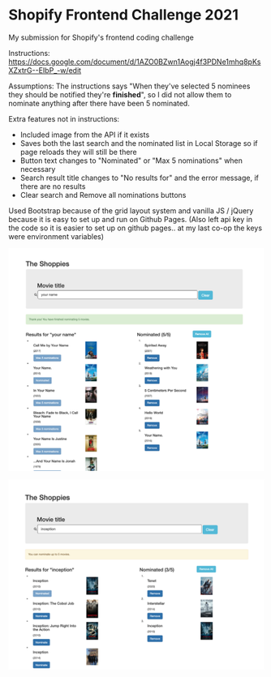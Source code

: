 # Shopify Frontend Challenge 2021

My submission for Shopify's frontend coding challenge

Instructions: https://docs.google.com/document/d/1AZO0BZwn1Aogj4f3PDNe1mhq8pKsXZxtrG--EIbP_-w/edit

Assumptions: The instructions says "When they've selected 5 nominees they should be notified they're **finished**", so I did not allow them to nominate anything after there have been 5 nominated.

Extra features not in instructions:
- Included image from the API if it exists
- Saves both the last search and the nominated list in Local Storage so if page reloads they will still be there
- Button text changes to "Nominated" or "Max 5 nominations" when necessary
- Search result title changes to "No results for" and the error message, if there are no results
- Clear search and Remove all nominations buttons

Used Bootstrap because of the grid layout system and vanilla JS / jQuery because it is easy to set up and run on Github Pages. (Also left api key in the code so it is easier to set up on github pages.. at my last co-op the keys were environment variables)

![Screenshot with 5 nominations](https://raw.githubusercontent.com/cindy-wang328/ShopifyWebCodingChallenge1-21/main/5_nominations_screenshot_new.png)

![Screenshot with 4 nominations](https://raw.githubusercontent.com/cindy-wang328/ShopifyWebCodingChallenge1-21/main/3_screenshot_new.png)

